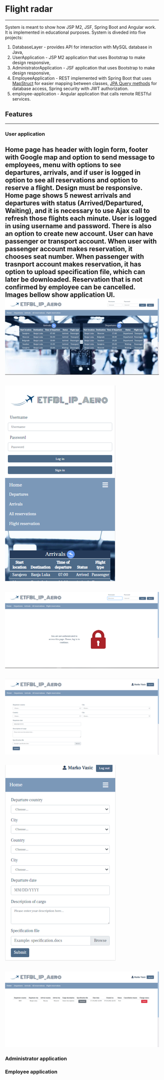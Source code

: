 # Flight radar
--------------

System is meant to show how JSP M2, JSF, Spring Boot and Angular work. It is implemented in educational purposes. System is diveded into five projects:
1) DatabaseLayer - provides API for interaction with MySQL database in Java,
2) UserApplication - JSP M2 application that uses Bootstrap to make design responsive,
3) AdministratorApplication - JSF application that uses Bootstrap to make design responsive,
4) EmployeeApplication - REST implemented with Spring Boot that uses [MapStruct](https://mapstruct.org/) for easier mapping between classes, [JPA Query methods](https://docs.spring.io/spring-data/jpa/docs/current/reference/html/#repositories.query-methods) for database access, Spring security with JWT authorization. 
5) employee-application - Angular application that calls remote RESTful services.

## Features
---------------
### User application
Home page has header with login form, footer with Google map and option to send message to employees, menu with options to see departures, arrivals, and if user is logged in option to see all reservations and option to reserve a flight. Design must be responsive. Home page shows 5 newest arrivals and departures with status (Arrived/Departured, Waiting), and it is necessary to use Ajax call to refresh those flights each minute.
 User is logged in using username and password. There is also an option to create new account.
 User can have passenger or transport account.
 When user with passenger account makes reservation, it chooses seat number. 
 When passenger with trasnport account makes reservation, it has option to upload specification file, which can later be downloaded. 
 Reservation that is not confirmed by employee can be cancelled. Images bellow show application UI.  
![1](/img/1.PNG)
------------------
![1,1](/img/1.1.PNG)
-----------------
![2](/img/2.PNG)
-------------
![4](/img/4.PNG)
----------------
![5](/img/5.PNG)
----------------
![6](/img/6.PNG)
-------------------

### Administrator application

### Employee application
